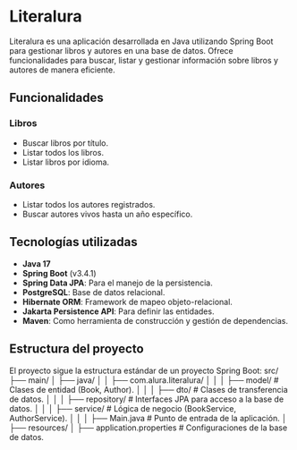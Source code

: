 # Literalura

Literalura es una aplicación desarrollada en Java utilizando Spring Boot para gestionar libros y autores en una base de datos. Ofrece funcionalidades para buscar, listar y gestionar información sobre libros y autores de manera eficiente.

## Funcionalidades

### Libros
- Buscar libros por título.
- Listar todos los libros.
- Listar libros por idioma.

### Autores
- Listar todos los autores registrados.
- Buscar autores vivos hasta un año específico.

## Tecnologías utilizadas
- **Java 17**
- **Spring Boot** (v3.4.1)
- **Spring Data JPA**: Para el manejo de la persistencia.
- **PostgreSQL**: Base de datos relacional.
- **Hibernate ORM**: Framework de mapeo objeto-relacional.
- **Jakarta Persistence API**: Para definir las entidades.
- **Maven**: Como herramienta de construcción y gestión de dependencias.

## Estructura del proyecto

El proyecto sigue la estructura estándar de un proyecto Spring Boot:
src/ ├── main/ │ ├── java/ │ │ ├── com.alura.literalura/ │ │ │ ├── model/ # Clases de entidad (Book, Author). │ │ │ ├── dto/ # Clases de transferencia de datos. │ │ │ ├── repository/ # Interfaces JPA para acceso a la base de datos. │ │ │ ├── service/ # Lógica de negocio (BookService, AuthorService). │ │ │ ├── Main.java # Punto de entrada de la aplicación. │ ├── resources/ │ ├── application.properties # Configuraciones de la base de datos.
